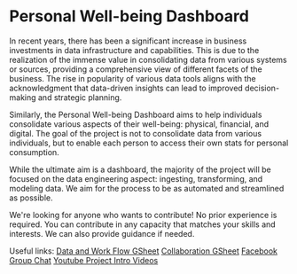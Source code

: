 # Personal Well-being Dashboard

In recent years, there has been a significant increase in business investments in data infrastructure and capabilities. This is due to the realization of the immense value in consolidating data from various systems or sources, providing a comprehensive view of different facets of the business. The rise in popularity of various data tools aligns with the acknowledgment that data-driven insights can lead to improved decision-making and strategic planning.

Similarly, the Personal Well-being Dashboard aims to help individuals consolidate various aspects of their well-being: physical, financial, and digital. The goal of the project is not to consolidate data from various individuals, but to enable each person to access their own stats for personal consumption.

While the ultimate aim is a dashboard, the majority of the project will be focused on the data engineering aspect: ingesting, transforming, and modeling data. We aim for the process to be as automated and streamlined as possible.

We're looking for anyone who wants to contribute! No prior experience is required. You can contribute in any capacity that matches your skills and interests. We can also provide guidance if needed.

Useful links:
[Data and Work Flow GSheet](https://docs.google.com/spreadsheets/d/1SJqBCFfW5xbAVZHrJTgjHP72mbmL_OkWQybg7wFjV3E/edit?usp=sharing)
[Collaboration GSheet](https://docs.google.com/spreadsheets/d/1CqKHzhlnyljzaUbkVFH_9-DAhEfuX9-Owumpikoj8gM/edit?usp=sharing)
[Facebook Group Chat](https://m.me/j/AbaL6CMK9vjk3U8l/)
[Youtube Project Intro Videos](https://www.youtube.com/watch?v=Gup80_6nNw4&list=PLgB1IGvclbuMWY6V9Z4dgL370FpqvyAlM)
